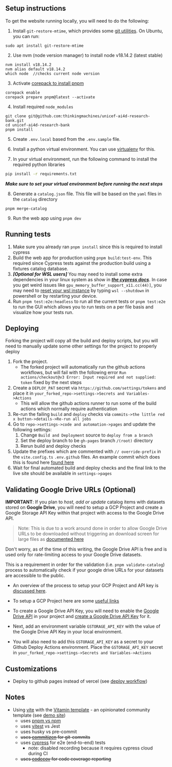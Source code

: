 ## Setup instructions

To get the website running locally, you will need to do the following:

1. Install `git-restore-mtime`, which provides some [git utilities](https://github.com/MestreLion/git-tools). On Ubuntu, you can run:

```
sudo apt install git-restore-mtime
```

2. Use nvm (node version manager) to install node v18.14.2 (latest stable)

```
nvm install v18.14.2
nvm alias default v18.14.2
which node  //checks current node version
```

3. Activate [corepack to install pnpm](https://pnpm.io/installation#using-corepack)

```
corepack enable
corepack prepare pnpm@latest --activate

```

4. Install required `node_modules`

```
git clone git@github.com:thinkingmachines/unicef-ai4d-research-bank.git
cd unicef-ai4d-research-bank
pnpm install

```

5. Create `.env.local` based from the `.env.sample` file.

6. Install a python virtual environment. You can use [virtualenv](https://virtualenv.pypa.io/en/latest/) for this.

7. In your virtual environment, run the following command to install the required python libraries

```bash
pip install -r requirements.txt
```

**_Make sure to set your virtual environment before running the next steps_**

8. Generate a `catalog.json` file. This file will be based on the `yaml` files in the `catalog` directory

```
pnpm merge-catalog
```

9. Run the web app using `pnpm dev`

## Running tests

1. Make sure you already ran `pnpm install` since this is required to install cypress
2. Build the web app for production using `pnpm build:test-env`. This required since Cypress tests against the production build using a fixtures catalog database.
3. **_[Optional for WSL users]_** You may need to install some extra dependencies in your linux system as show in [**_the cypress docs_**](https://docs.cypress.io/guides/getting-started/installing-cypress#Linux-Prerequisites). In case you get weird issues like `gpu_memory_buffer_support_x11.cc(44)]`, you may need to [reset your wsl instance](https://github.com/cypress-io/cypress/issues/23343#issuecomment-1379954648) by typing `wsl --shutdown` in powershell or by restarting your device.
4. Run `pnpm test:e2e:headless` to run all the current tests or `pnpm test:e2e` to run the GUI which allows you to run tests on a per file basis and visualize how your tests run.

## Deploying

Forking the project will copy all the build and deploy scripts, but you will need to manually update some other settings for the project to properly deploy

1. Fork the project.
   - The forked project will automatically run the github actions workflows, but will fail with the following error `Run actions/checkout@v3 Error: Input required and not supplied: token` fixed by the next steps
2. Create a `DEPLOY_PAT` secret via `https://github.com/settings/tokens` and place it in `your_forked_repo->settings->Secrets and Variables->Actions`
   - This will allow the github actions runner to run some of the build actions which normally require authentication
3. Re-run the failing `build` and `deploy` checks via `commits->the little red x button->details->Re-run all jobs`
4. Go to `repo->settings->code and automation->pages` and update the following settings:
   1. Change `Build and Deployment` source to `deploy from a branch`
   2. Set the deploy branch to be `gh-pages` branch `/(root)` directory
   3. Rerun build and deploy checks
5. Update the prefixes which are commented with `// override-prefix` in the `vite.config.ts` `.env.github` files. An example commit which does this is found here [found here](https://github.com/butchland/my-ai4d-research-bank/commit/ae92fb66e88edabf9ef47ed5ca3a68a50f20a0cf)
6. Wait for final automated build and deploy checks and the final link to the live site should be available in `settings->pages`

## Validating Google Drive URLs (Optional)

**IMPORTANT**: If you plan to _host, add or update_ catalog items with datasets stored on **Google Drive**, you will need to setup a GCP Project and
create a Google Storage API Key within that project with access to the Google Drive API.

> Note: This is due to a work around done in order to allow  Google Drive URLs to be downloaded without triggering
an download screen for large files as [documented here](https://bytesbin.com/skip-google-drive-virus-scan-warning-large-files/)

Don't worry, as of the time of this writing, the Google Drive API is free and is used only for rate-limiting access
to your Google Drive datasets.

This is a requirement in order for the validation (i.e. `pnpm validate-catalog`) process to automatically check if your google drive URLs for your datasets are accessible to the public.

* An overview of the process to setup your GCP Project and API key is [discussed here](https://bytesbin.com/skip-google-drive-virus-scan-warning-large-files/#Method_1_Using_Google_Drive_API).

* To setup a GCP Project here are some [useful links](https://cloud.google.com/resource-manager/docs/creating-managing-projects#before_you_begin)

* To create a Google Drive API Key, you will need to enable the [Google Drive API](https://console.cloud.google.com/apis/api/drive.googleapis.com/) in your project and [create a Google Drive API Key](https://cloud.google.com/api-keys/docs/create-manage-api-keys) for it.

* Next, add an environment variable `GSTORAGE_API_KEY` with the value of the Google Drive API Key in your local environment.

* You will also need to add this `GSTORAGE_API_KEY`  as a secret to your Github Deploy Actions environment. Place the `GSTORAGE_API_KEY` secret in `your_forked_repo->settings->Secrets and Variables->Actions`

## Customizations

- Deploy to github pages instead of vercel (see [deploy workflow](.github/workflows/deploy.yml))

## Notes

- Using [vite](https://vitejs.dev/) with the [Vitamin template](https://github.com/wtchnm/Vitamin) - an opinionated community template (see [demo site](https://vitamin-wtchnm.vercel.app/))
  - uses [pnpm vs npm](https://pnpm.io/pnpm-vs-npm)
  - uses [vitest](https://vitest.dev/) vs Jest
  - uses husky vs pre-commit
  - ~~uses [commitizen](https://github.com/commitizen/cz-cli) for git-commits~~
  - uses [cypress](https://docs.cypress.io/guides/overview/why-cypress) for e2e (end-to-end) tests
    - note: disabled recording because it requires cypress cloud during CI
  - ~~uses [codecov](https://about.codecov.io/) for code coverage reporting~~
